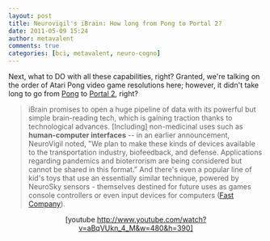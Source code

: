 ```yaml
---
layout: post
title: Neurovigil's iBrain: How long from Pong to Portal 2?
date: 2011-05-09 15:24
author: metavalent
comments: true
categories: [bci, metavalent, neuro-cogno]
---
```

Next, what to DO with all these capabilities, right? Granted, we're talking on the order of Atari Pong video game resolutions here; however, it didn't take long to go from <a href="http://en.wikipedia.org/wiki/Pong">Pong</a> to <a href="http://www.thinkwithportals.com/">Portal 2</a>, right?<blockquote>iBrain promises to open a huge pipeline of data with its powerful but simple brain-reading tech, which is gaining traction thanks to technological advances. [Including] non-medicinal uses such as <strong>human-computer interfaces</strong> -- in an earlier announcement, NeuroVigil noted, "We plan to make these kinds of devices available to the transportation industry, biofeedback, and defense. Applications regarding pandemics and bioterrorism are being considered but cannot be shared in this format." And there's even a popular line of kid's toys that use an essentially similar technique, powered by NeuroSky sensors - themselves destined for future uses as games console controllers or even input devices for computers (<a href="http://www.fastcompany.com/1751276/neurovigil-gets-incredibly-huge-cash-injection-to-read-your-mind">Fast Company</a>).</blockquote><div align="center">[youtube http://www.youtube.com/watch?v=aBqVUkn_4_M&w=480&h=390]</div>
